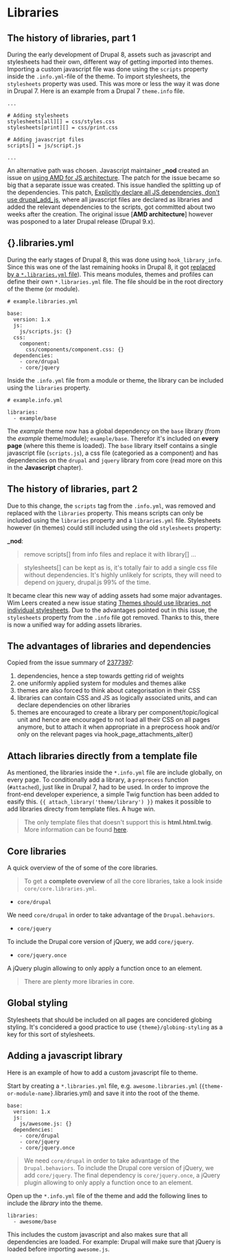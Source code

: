 # Libraries

## The history of libraries, part 1

During the early development of Drupal 8, assets such as javascript and stylesheets had their own, different way of getting imported into themes. Importing a custom javascript file was done using the `scripts` property inside the `.info.yml`-file of the theme. To import stylesheets, the `stylesheets` property was used. This was more or less the way it was done in Drupal 7. Here is an example from a Drupal 7 `theme.info` file.

    ...

    # Adding stylesheets
    stylesheets[all][] = css/styles.css
    stylesheets[print][] = css/print.css

    # Adding javascript files
    scripts[] = js/script.js

    ...

An alternative path was chosen. Javascript maintainer **_nod** created an issue on [using AMD for JS architecture](https://www.drupal.org/node/1542344). The patch for the issue became so big that a separate issue was created. This issue handled the splitting up of the dependencies. This patch, [Explicitly declare all JS dependencies, don't use drupal_add_js](https://www.drupal.org/node/1737148), where all javascript files are declared as libraries and added the relevant dependencies to the scripts, got committed about two weeks after the creation. The original issue [**AMD architecture**] however was posponed to a later Drupal release (Drupal 9.x). 

## {}.libraries.yml

During the early stages of Drupal 8, this was done using `hook_library_info`. Since this was one of the last remaining hooks in Drupal 8, it got [replaced by a `*.libraries.yml` file](https://www.drupal.org/node/2201089)). This means modules, themes and profiles can define their own `*.libraries.yml` file. The file should be in the root directory of the theme (or module).

    # example.libraries.yml

    base:
      version: 1.x
      js:
        js/scripts.js: {}
      css:
        component:
          css/components/component.css: {}
      dependencies:
        - core/drupal
        - core/jquery

Inside the `.info.yml` file from a module or theme, the library can be included using the `libraries` property.

    # example.info.yml

    libraries:
      - example/base

The *example* theme now has a global dependency on the `base` library (from the *example* theme/module); `example/base`. Therefor it's included on **every page** (where this theme is loaded). The `base` library itself contains a single javascript file (`scripts.js`), a css file (categoried as a component) and has dependencies on the `drupal` and `jquery` library from core (read more on this in the **Javascript** chapter).

## The history of libraries, part 2

Due to this change, the `scripts` tag from the `.info.yml`, was removed and replaced with the `libraries` property. This means scripts can only be included using the `libraries` property and a `libraries.yml` file. Stylesheets however (in themes) could still included using the old `stylesheets` property:

**_nod**:

> remove scripts[] from info files and replace it with library[] …

> stylesheets[] can be kept as is, it's totally fair to add a single css file without dependencies. It's highly unlikely for scripts, they will need to depend on jquery, drupal.js 99% of the time.

It became clear this new way of adding assets had some major advantages. Wim Leers created a new issue stating [Themes should use libraries, not individual stylesheets](https://www.drupal.org/node/2377397). Due to the advantages pointed out in this issue, the `stylesheets` property from the `.info` file got removed. Thanks to this, there is now a unified way for adding assets libraries.

## The advantages of libraries and dependencies

Copied from the issue summary of [2377397](https://www.drupal.org/node/2377397):

1. dependencies, hence a step towards getting rid of weights
2. one uniformly applied system for modules and themes alike
3. themes are also forced to think about categorisation in their CSS
4. libraries can contain CSS and JS as logically associated units, and can declare dependencies on other libraries
5. themes are encouraged to create a library per component/topic/logical unit and hence are encouraged to not load all their CSS on all pages anymore, but to attach it when appropriate in a preprocess hook and/or only on the relevant pages via hook_page_attachments_alter()

## Attach libraries directly from a template file

As mentioned, the libraries inside the `*.info.yml` file are include globally, on every page. To conditionally add a library, a `preprocess` function (`#attached`), just like in Drupal 7, had to be used. In order to improve the front-end developer experience, a simple Twig function has been added to easify this. ``{{ attach_library('theme/library') }}`` makes it possible to add libraries directy from template files. A huge win.

> The only template files that doesn't support this is **html.html.twig**. More information can be found [here](https://www.drupal.org/node/2398331#comment-9745117).

## Core libraries

A quick overview of the of some of the core libraries.

> To get a **complete overview** of all the core libraries, take a look inside `core/core.libraries.yml`.

- `core/drupal`

We need `core/drupal` in order to take advantage of the `Drupal.behaviors`.

- `core/jquery`

To include the Drupal core version of jQuery, we add `core/jquery`. 

- `core/jquery.once`

A jQuery plugin allowing to only apply a function once to an element.

> There are plenty more libraries in core.

## Global styling

Stylesheets that should be included on all pages are concidered globing styling. It's concidered a good practice to use `{theme}/globing-styling` as a key for this sort of stylesheets.

## Adding a javascript library

Here is an example of how to add a custom javascript file to theme.

Start by creating a `*.libraries.yml` file, e.g. `awesome.libraries.yml` (`{theme-or-module-name}`.libraries.yml) and save it into the root of the theme.

    base:
      version: 1.x
      js:
        js/awesome.js: {}
      dependencies:
        - core/drupal
        - core/jquery
        - core/jquery.once

> We need `core/drupal` in order to take advantage of the `Drupal.behaviors`. To include the Drupal core version of jQuery, we add `core/jquery`. The final dependency is `core/jquery.once`, a jQuery plugin allowing to only apply a function once to an element. 

Open up the `*.info.yml` file of the theme and add the following lines to include the *library* into the theme.

    libraries:
      - awesome/base

This includes the custom javascript and also makes sure that all dependencies are loaded. For example: Drupal will make sure that jQuery is loaded before importing `awesome.js`.
